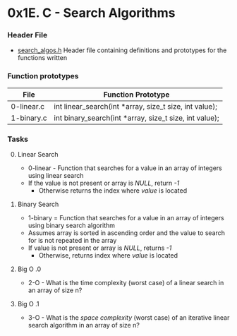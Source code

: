 # 0x1E. C - Search Algorithms

### Header File

- [search_algos.h](./search_algos.h) Header file containing definitions and prototypes for the functions written

### Function prototypes

| File | Function Prototype |
| --------------- | --------------- |
| 0-linear.c | int linear_search(int *array, size_t size, int value); |
| 1-binary.c | int binary_search(int *array, size_t size, int value); |

### Tasks
0. Linear Search
    - 0-linear - Function that searches for a value in an array of integers using linear search
    - If the value is not present or array is *NULL*, return *-1*
        - Otherwise returns the index where *value* is located

1. Binary Search
    - 1-binary = Function that searches for a value in an array of integers using binary search algorithm
    - Assumes array is sorted in ascending order and the value to search for is not repeated in the array
    - If value is not present or array is *NULL*, returns *-1*
        - Otherwise, returns index where *value* is located

2. Big O .0
    - 2-O - What is the time complexity (worst case) of a linear search in an array of size n?

3. Big O .1 
    - 3-O - What is the _space complexity_ (worst case) of an iterative linear search algorithm in an array of size n?


